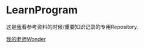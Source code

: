 # LearnProgram
这是[我](https://github.com/rocky-co)看参考资料的时候/重要知识记录的专用Repository.

[我的老师Wonder](https://github.com/LiyaoWonder)
